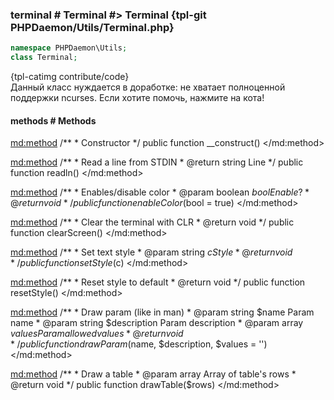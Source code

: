 ### terminal # Terminal #> Terminal {tpl-git PHPDaemon/Utils/Terminal.php}

```php
namespace PHPDaemon\Utils;
class Terminal;
```

{tpl-catimg contribute/code}<br />Данный класс нуждается в доработке: не хватает полноценной поддержки ncurses.
Если хотите помочь, нажмите на кота!<br />

<!-- include-namespace path="\PHPDaemon\Utils\Terminal" commit="2787f4c32d31f6555bbf8be44f08914ccf062e05" level="" access="" -->
#### methods # Methods

<md:method>
/**
	 * Constructor
	 */
public function __construct()
</md:method>

<md:method>
/**
	 * Read a line from STDIN
	 * @return string Line
	 */
public function readln()
</md:method>

<md:method>
/**
	 * Enables/disable color
	 * @param  boolean $bool Enable?
	 * @return void
	 */
public function enableColor($bool = true)
</md:method>

<md:method>
/**
	 * Clear the terminal with CLR
	 * @return void
	 */
public function clearScreen()
</md:method>

<md:method>
/**
	 * Set text style
	 * @param  string $c Style
	 * @return void
	 */
public function setStyle($c)
</md:method>

<md:method>
/**
	 * Reset style to default
	 * @return void
	 */
public function resetStyle()
</md:method>

<md:method>
/**
	 * Draw param (like in man)
	 * @param string $name        Param name
	 * @param string $description Param description
	 * @param array  $values      Param allowed values
	 * @return void
	 */
public function drawParam($name, $description, $values = '')
</md:method>

<md:method>
/**
	 * Draw a table
	 * @param  array Array of table's rows
	 * @return void
	 */
public function drawTable($rows)
</md:method>


<!--/ include-namespace -->
